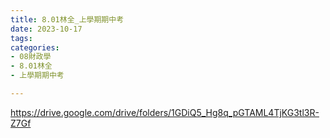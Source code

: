 ```yaml
---
title: 8.01林全_上學期期中考
date: 2023-10-17
tags: 
categories:
- 08財政學
- 8.01林全
- 上學期期中考

---
```

https://drive.google.com/drive/folders/1GDiQ5_Hg8q_pGTAML4TjKG3tl3R-Z7Gf
